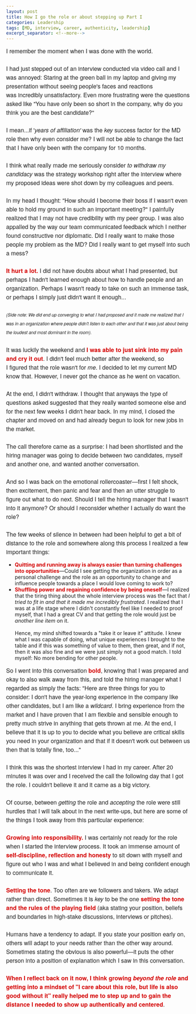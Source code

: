 ```yaml
---
layout: post
title: How I go the role or about stepping up Part I
categories: Leadership
tags: [MD, interview, career, authenticity, leadership]
excerpt_separator: <!--more-->
---
```


<p style="margin: 10px 0;padding: 0;mso-line-height-rule: exactly;-ms-text-size-adjust: 100%;-webkit-text-size-adjust: 100%;color: #202020;font-family: 'Helvetica Neue', Helvetica, Arial, Verdana, sans-serif;font-size: 16px;line-height: 150%;text-align: left;">I remember the moment when I was done with the world.<br>
<br>
I had just stepped out of an interview conducted via video call and I was&nbsp;annoyed: Staring at the green ball in my laptop and giving my presentation without seeing people's faces and reactions was&nbsp;incredibly unsatisfactory. Even more frustrating were the questions asked like&nbsp;"You have only been so short in the company, why do you think you are the best candidate?"<br>
<br>
I mean...if '<em>years of affiliation'</em> was the <em>key</em> success factor for the MD role then why even consider me? I will not be able to change the fact that I have only been&nbsp;with the company for 10 months.&nbsp;<br>
<br>
I think what really made me&nbsp;seriously consider&nbsp;<em>to withdraw my candidacy</em> was the strategy workshop right after the interview where my proposed ideas were shot down by my colleagues and peers.<br><!--more-->
<br>
In my head I thought: "How should I become their boss if I wasn't even able to hold my ground in such an important meeting?" I painfully realized that I may not have credibility with my peer group. I was also appalled by the way our team communicated feedback which I neither found constructive nor diplomatic. Did I really want to make those people my problem as the MD? Did I really want to get myself into such a mess?<br>
<br>
<span style="color:#d40202"><strong>It hurt a lot.</strong></span> I did not have&nbsp;doubts about what I had presented, but perhaps I&nbsp;hadn't learned enough about how to handle people and an organization. Perhaps I wasn't ready to take on such an immense task, or perhaps I simply just didn't want it enough...<br>
<br>
<span style="font-size:12px"><em>(Side note: We did end up converging to what I had proposed and it made me realized that I was in an organization where people didn't listen to each other and that&nbsp;it was just about being the loudest and most dominant in the room).</em></span><br>
<br>
It was luckily the weekend and<span style="color:#d40202"><strong> I was able to just sink into my pain and cry it out</strong></span>. I didn't feel much better after the weekend, so I&nbsp;figured&nbsp;that the role wasn't for <em>me</em>. I decided to let my current MD know&nbsp;that. However,&nbsp;I never got the chance&nbsp;as he went on vacation.<br>
<br>
At the end, I didn't withdraw. I thought that anyways the type of questions asked suggested that they really wanted someone else and for the next few weeks I didn't hear back. In my mind, I closed the chapter and moved on&nbsp;and had already begun to look for new jobs in the market.&nbsp;<br>
<br>
The call therefore came as a surprise:&nbsp;I had been shortlisted and the hiring manager was going to decide between two candidates,&nbsp;myself and another one,&nbsp;and wanted another conversation.<br>
<br>
And so I was back on&nbsp;the emotional rollercoaster―first I felt shock, then excitement, then panic and fear and then an utter struggle to figure out what to do next. Should I tell the hiring manager that I wasn't into it anymore? Or should I reconsider whether I actually do want the role?<br>
<br>
The few weeks of silence in between&nbsp;had been helpful to get a bit of distance to the role and somewhere along this process I realized a few important things:</p>

<ul>
	<li style="mso-line-height-rule: exactly;-ms-text-size-adjust: 100%;-webkit-text-size-adjust: 100%;"><span style="color:#d40202"><strong>Quitting and running away is always easier than&nbsp;turning challenges into opportunities</strong></span>―Could I see getting&nbsp;the organization in order as a personal&nbsp;challenge and the role as an opportunity&nbsp;to change and influence people towards a place I would love&nbsp;coming to work to?</li>
	<li style="mso-line-height-rule: exactly;-ms-text-size-adjust: 100%;-webkit-text-size-adjust: 100%;"><span style="color:#d40202"><strong>Shuffling power and&nbsp;regaining confidence by being oneself</strong></span>―I realized that&nbsp;the tiring thing about the whole interview process was the fact that<em> I tried to fit in and that it made me incredibly frustrated</em>. I realized that I was at a life stage where I didn't constantly feel like I needed to proof myself, that I had a great CV and that getting the role would just be <em>another line item</em>&nbsp;on it.<br>
	<br>
	Hence, my mind shifted towards a "take it or leave it" attitude. I knew what I was capable of doing, what unique experiences I brought to the table and if this was something of value to them, then great, and if not, then it was&nbsp;also fine and we were just simply not a good match. I told myself: No more bending for other people.&nbsp;</li>
</ul>

<p style="margin: 10px 0;padding: 0;mso-line-height-rule: exactly;-ms-text-size-adjust: 100%;-webkit-text-size-adjust: 100%;color: #202020;font-family: 'Helvetica Neue', Helvetica, Arial, Verdana, sans-serif;font-size: 16px;line-height: 150%;text-align: left;">So I went into this conversation <span style="color:#d40202"><strong>bold</strong></span>, knowing that I was prepared and okay to also walk away from this, and told the hiring manager what I regarded as simply the facts: "Here are three things for you to consider:&nbsp;I don't have the year-long experience in the company like other candidates, but I am like a <em>wildcard</em>. I bring experience from the market and I have proven that I am flexible and sensible enough to pretty much strive in&nbsp;anything that gets thrown at me. At the end, I believe that it is up to you to decide what you believe&nbsp;are critical skills you need&nbsp;in your organization and that if it doesn't work out between&nbsp;us then that is totally fine, too..."<br>
<br>
I think this&nbsp;was the shortest interview I had in my career. After 20 minutes it was over and I received the call the following day that I got the role. I couldn't believe it and it came as a big victory.<br>
<br>
Of course, between <em>getting</em> the role and <em>accepting</em> the role were still hurdles that I will talk about in the next write-ups, but here are some of the things I took away from this particular experience:<br>
<br>
<strong style="color: #D40202;">Growing into responsibility.</strong> I was certainly not ready for the role when I started the interview process. It took an immense amount of <span style="color:#d40202"><strong>self-discipline, reflection and honesty</strong></span>&nbsp;to sit down with myself and figure out who I was&nbsp;and what I believed in and being confident enough to communicate it.<br>
<br>
<strong><span style="color:#d40202">Setting the tone</span></strong>. Too often are we&nbsp;followers and takers. We adapt rather than direct. Sometimes it is <em>key</em> to be the one <span style="color:#d40202"><strong>setting the tone and the rules of the playing field</strong></span> (aka stating your position, beliefs and boundaries in high-stake&nbsp;discussions, interviews or pitches).<br>
<br>
Humans have a tendency to adapt. If you state your position&nbsp;early on, others will adapt to your needs rather than the other way around. Sometimes stating the obvious is also powerful―it puts the other person into a position of explanation which I saw in this conversation.<br>
<br>
<strong><span style="color:#d40202">When I reflect back on it now, I think growing <em>beyond the role</em> and getting into a mindset of "I care about this role, but life is also good without it" really helped me to step up and to gain the distance I needed&nbsp;to show up authentically and centered</span></strong>.&nbsp;&nbsp;</p>
